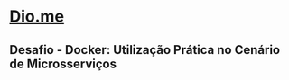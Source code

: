 # [Dio.me](https://www.dio.me/)
## Desafio - Docker: Utilização Prática no Cenário de Microsserviços
